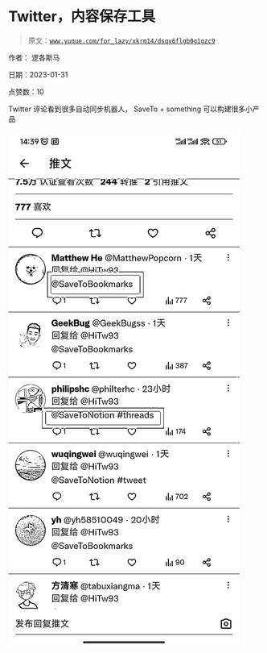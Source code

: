 # Twitter，内容保存工具

> 原文：[`www.yuque.com/for_lazy/xkrm14/dsqv6flgb0g1gzc9`](https://www.yuque.com/for_lazy/xkrm14/dsqv6flgb0g1gzc9)

作者： 逻各斯马 

日期：2023-01-31 

点赞数：10 

Twitter 评论看到很多自动同步机器人， SaveTo + something 可以构建很多小产品 

![](img/b60fab2623ca120c1ddff0526f4e07f8.png)  

